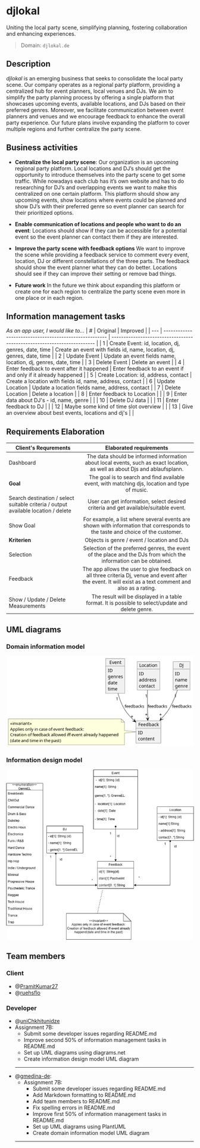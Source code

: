 # djlokal
Uniting the local party scene, simplifying planning, fostering collaboration and enhancing experiences.

> Domain: `djlokal.de`

## Description
*djlokal* is an emerging business that seeks to consolidate the local party scene. 
Our company operates as a regional party platform, providing a centralized hub for event planners, local venues and DJs. 
We aim to simplify the party planning process by offering a single platform that showcases upcoming events, available locations, and DJs based on their preferred genres. 
Moreover, we facilitate communication between event planners and venues and we encourage feedback to enhance the overall party experience. 
Our future plans involve expanding the platform to cover multiple regions and further centralize the party scene.

## Business activities
- **Centralize the local party scene**:
Our organization is an upcoming regional party platform. 
Local locations and DJ’s should get the opportunity to introduce themselves into the party scene to get some traffic. 
While nowadays each club has it’s own website and has to do researching for DJ’s and overlapping events we want to make this centralized on one certain platform. 
This platform should show any upcoming events, show locations where events could be planned and show DJ’s with their preferred genre so event planner can search for their prioritized options.

- **Enable communication of locations and people who want to do an event**:
Locations should show if they can be accessible for a potential event so the event planner can contact them if they are interested.

- **Improve the party scene with feedback options**
We want to improve the scene while providing a feedback service to comment every event, location, DJ or different constellations of the three parts. 
The feedback should show the event planner what they can do better. 
Locations should see if they can improve their setting or remove bad things.

- **Future work**
In the future we think about expanding this platform or create one for each region to centralize the party scene even more in one place or in each region.

## Information management tasks
*As an app user, I would like to...*
| #   | Original                                               | Improved                                                                |
| --- | ------------------------------------------------------ | ----------------------------------------------------------------------- |
| 1   | Create Event: id, location, dj, genres, date, time     | Create an event with fields id, name, location, dj, genres, date, time |
| 2   | Update Event                                           | Update an event fields name, location, dj, genres, date, time          |
| 3   | Delete Event                                           | Delete an event                                                         |
| 4   | Enter feedback to event after it happened              | Enter feedback to an event if and only if it already happened           |
| 5   | Create Location: id, address, contact                  | Create a location with fields id, name, address, contact                |
| 6   | Update Location                                        | Update a location fields name, address, contact                         |
| 7   | Delete Location                                        | Delete a location                                                       |
| 8   | Enter feedback to Location                             |                                                                         |
| 9   | Enter data about DJ's - id, name, genre                |                                                                         |
| 10  | Delete DJ data                                         |                                                                         |
| 11  | Enter feedback to DJ                                   |                                                                         |
| 12  | Maybe some kind of time slot overview                  |                                                                         |
| 13  | Give an overview about best events, locations and dj's |                                                                         |


##  Requirements Elaboration 
| Client's Requrements| Elaborated requirements| 
| --------------------| :--------------------: | 
| Dashboard |  The data should be informed information about local events, such as exact location, as well as about Djs and ablaufsplann.  |
| **Goal**| The goal is to search and find available event, with matching djs, location and type of music.|
|Search destination / select suitable criteria / output available location / delete |User can get information, select desired criteria and get available/suitable event.
| Show Goal | For example, a list where several events are shown with information that corresponds to the taste and choice of the customer. |
|**Kriterien** | Objects is genre / event / location and DJs |
| Selection| Selection of the preferred genres, the event of the place and the DJs from which the information can be obtained.|
| Feedback| The app allows the user to give feedback on all three criteria Dj, venue and event after the event. It will exist as a text comment and also as a rating. |
| Show / Update / Delete Measurements | The result will be displayed in a table format. It is possible to select/update and delete genre.|

## UML diagrams
### Domain information model
![Domain information model](uml/dim.png?raw=true)

### Information design model 
![Information design model](uml/idm.jpg?raw=true)

## Team members
### Client
- @[PramitKumar27](https://github.com/PramitKumar27)
- @[ruehsflo](https://github.com/ruehsflo)
### Developer
- @[uniChkhitunidze](https://github.com/uniChkhitunidze)
- Assignment 7B:
    - Submit some developer issues regarding README.md
    - Improve second 50% of information management tasks in README.md
    - Set up UML diagrams using diagrams.net
    - Create information design model UML diagram
  - --
- @[gmedina-de](https://github.com/gmedina-de): 
  - Assignment 7B:
    - Submit some developer issues regarding README.md
    - Add Markdown formatting to README.md
    - Add team members to README.md
    - Fix spelling errors in README.md
    - Improve first 50% of information management tasks in README.md
    - Set up UML diagrams using PlantUML
    - Create domain information model UML diagram
  - --

